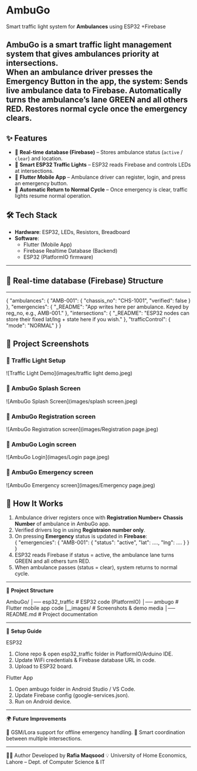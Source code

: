 # AmbuGo
Smart traffic light system for **Ambulances**  using ESP32 +Firebase 

**AmbuGo** is a smart traffic light management system that gives ambulances priority at intersections.  
When an ambulance driver presses the Emergency Button in the app, the system:
Sends live ambulance data to Firebase.
Automatically turns the ambulance’s lane GREEN and all others RED.
Restores normal cycle once the emergency clears.
---

## ✨ Features
- 📡 **Real-time database (Firebase)** – Stores ambulance status (`active` / `clear`) and location.  
- 🚦 **Smart ESP32 Traffic Lights** – ESP32 reads Firebase and controls LEDs at intersections.  
- 📱 **Flutter Mobile App** – Ambulance driver can register, login, and press an emergency button.    
- 🔄 **Automatic Return to Normal Cycle** – Once emergency is clear, traffic lights resume normal operation.  
  
## 🛠️ Tech Stack
- **Hardware**: ESP32, LEDs, Resistors, Breadboard
- **Software**:  
  - Flutter (Mobile App)  
  - Firebase Realtime Database (Backend)  
  - ESP32 (PlatformIO firmware)  
---

## 📂 Real-time database (Firebase) Structure
---
 {
  "ambulances": {
    "AMB-001": { "chassis_no": "CHS-1001", "verified": false }
  },
  "emergencies": {
    "_README": "App writes here per ambulance. Keyed by reg_no, e.g., AMB-001."
  },
  "intersections": {
    "_README": "ESP32 nodes can store their fixed lat/lng + state here if you wish."
  },
  "trafficControl": {
    "mode": "NORMAL"
  }
}
 ## 📸 Project Screenshots

### 🚦 Traffic Light Setup
![Traffic Light Demo](images/traffic light demo.jpeg)

### 📱 AmbuGo Splash Screen
![AmbuGo Splash Screen](images/splash screen.jpeg)

### 📱 AmbuGo Registration screen
![AmbuGo Registration screen](images/Registration page.jpeg)

### 📱 AmbuGo Login screen
![AmbuGo Login](images/Login page.jpeg)

### 📱 AmbuGo Emergency screen
![AmbuGo  Emergency screen](images/Emergency page.jpeg)

## 🚀 How It Works
1. Ambulance driver registers once with **Registration Number+ Chassis Number** of ambulance in AmbuGo app.
2. Verified drivers log in using **Registraion number only**.
3. On pressing **Emergency** status is updated in **Firebase**:  
   {
     "emergencies": {
       "AMB-001": {
         "status": "active",
         "lat": ....,
         "lng": ....
       }
     }
   }
1. ESP32 reads Firebase if status = active, the ambulance lane turns GREEN and all others turn RED.
2. When ambulance passes (status = clear), system returns to normal cycle.
---

📂 **Project Structure**

AmbuGo/
│── esp32_traffic                # ESP32 code (PlatformIO)
│── ambugo                      # Flutter mobile app code
|__images/                      # Screenshots & demo media
│── README.md                   # Project documentation

---

🚀 **Setup Guide**

ESP32

1. Clone repo & open esp32_traffic folder in PlatformIO/Arduino IDE.
2. Update WiFi credentials & Firebase database URL in code.
3. Upload to ESP32 board.

Flutter App

1. Open ambugo folder in Android Studio / VS Code.
2. Update Firebase config (google-services.json).
3. Run on Android device.

---

🌍 **Future Improvements**

📡 GSM/Lora support for offline emergency handling.
🚦 Smart coordination between multiple intersections.

---

👩‍💻 Author
Developed by **Rafia Maqsood** 💡
University of Home Economics, Lahore – Dept. of Computer Science & IT

